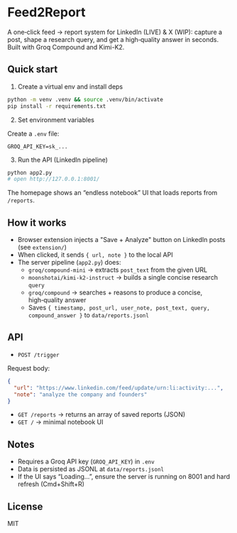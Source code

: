 # Feed2Report

A one‑click feed → report system for LinkedIn (LIVE) & X (WIP): capture a post, shape a research query, and get a high‑quality answer in seconds. Built with Groq Compound and Kimi-K2.

## Quick start

1) Create a virtual env and install deps

```bash
python -m venv .venv && source .venv/bin/activate
pip install -r requirements.txt
```

2) Set environment variables

Create a `.env` file:

```
GROQ_API_KEY=sk_...
```

3) Run the API (LinkedIn pipeline)

```bash
python app2.py
# open http://127.0.0.1:8001/
```

The homepage shows an “endless notebook” UI that loads reports from `/reports`.

## How it works

- Browser extension injects a "Save + Analyze" button on LinkedIn posts (see `extension/`)
- When clicked, it sends `{ url, note }` to the local API
- The server pipeline (`app2.py`) does:
  - `groq/compound-mini` → extracts `post_text` from the given URL
  - `moonshotai/kimi-k2-instruct` → builds a single concise research `query`
  - `groq/compound` → searches + reasons to produce a concise, high‑quality answer
  - Saves `{ timestamp, post_url, user_note, post_text, query, compound_answer }` to `data/reports.jsonl`

## API

- `POST /trigger`

Request body:

```json
{
  "url": "https://www.linkedin.com/feed/update/urn:li:activity:...",
  "note": "analyze the company and founders"
}
```

- `GET /reports` → returns an array of saved reports (JSON)
- `GET /` → minimal notebook UI

## Notes

- Requires a Groq API key (`GROQ_API_KEY`) in `.env`
- Data is persisted as JSONL at `data/reports.jsonl`
- If the UI says “Loading…”, ensure the server is running on 8001 and hard refresh (Cmd+Shift+R)


## License

MIT
